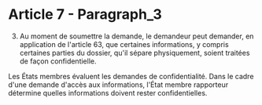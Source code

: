 # Article 7 - Paragraph_3

3. Au moment de soumettre la demande, le demandeur peut demander, en application de l'article 63, que certaines informations, y compris certaines parties du dossier, qu'il sépare physiquement, soient traitées de façon confidentielle.

Les États membres évaluent les demandes de confidentialité. Dans le cadre d'une demande d'accès aux informations, l'État membre rapporteur détermine quelles informations doivent rester confidentielles.